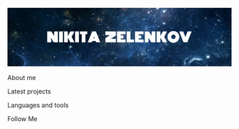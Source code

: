 ![header](https://github.com/zelenkov4462/zelenkov4462/blob/main/assets/header.png)

About me

Latest projects

Languages and tools

Follow Me